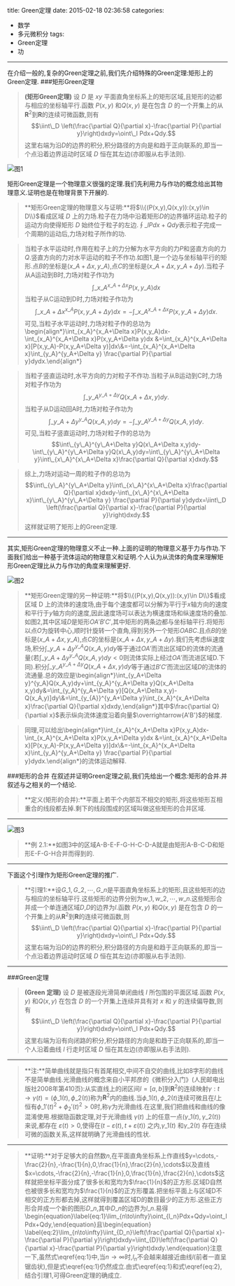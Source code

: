 title: Green定理
date: 2015-02-18 02:36:58
categories:
- 数学
- 多元微积分
tags:
- Green定理
- 功

----
在介绍一般的,复杂的Green定理之前,我们先介绍特殊的Green定理:矩形上的Green定理.
###矩形Green定理
> **(矩形Green定理)** 设 $D$ 是 $xy$ 平面直角坐标系上的矩形区域,且矩形的边都与相应的坐标轴平行.函数 $P(x,y)$ 和$Q(x,y)$ 是在包含 $D$ 的一个开集上的从$\mathbf{R}^2$到$\mathbf{R}$的连续可微函数,则有$$\iint\_D \left(\frac{\partial Q}{\partial x}-\frac{\partial P}{\partial y}\right)dxdy=\oint\_l Pdx+Qdy.$$这里右端为沿$D$的边界的积分,积分路径的方向是和趋于正向联系的,即当一个点沿着边界运动时区域 $D$ 恒在其左边(亦即服从右手法则).
 
![图1](/img/Green定理-1.png)

矩形Green定理是一个物理意义很强的定理.我们先利用力与作功的概念给出其物理意义.证明也是在物理背景下开展的.

> **矩形Green定理的物理意义与证明:**将$\\{(P(x,y),Q(x,y)):(x,y)\in D\\}$看成区域 $D$ 上的力场.粒子在力场中沿着矩形$D$的边界循环运动.粒子的运动方向使得矩形 $D$ 始终位于粒子的左边.$\oint\_l Pdx+Qdy$表示粒子完成一个周期的运动后,力场对粒子所作的功.

> 当粒子水平运动时,作用在粒子上的力分解为水平方向的力$P$和竖直方向的力$Q$.竖直方向的力对水平运动的粒子不作功.如图1,是一个边与坐标轴平行的矩形.点$B$的坐标是$(x\_A+\Delta x,y\_A)$,点$C$的坐标是$(x\_A+\Delta x,y\_A+\Delta y)$.当粒子从A运动到B时,力场对粒子作功为$$\int\_{x\_A}^{x\_A+\Delta x}P(x,y\_A)dx$$当粒子从C运动到D时,力场对粒子作功为$$\int\_{x\_A+\Delta x}^{x\_A}P(x,y\_A+\Delta y)dx=-\int\_{x\_A}^{x\_A+\Delta x}P(x,y\_A+\Delta y)dx.$$可见,当粒子水平运动时,力场对粒子作的总功为\begin{align\*}\int\_{x\_A}^{x\_A+\Delta x}P(x,y\_A)dx- \int\_{x\_A}^{x\_A+\Delta x}P(x,y\_A+\Delta y)dx &=\int\_{x\_A}^{x\_A+\Delta x}[P(x,y\_A)-P(x,y\_A+\Delta y)]dx\\\&=-\int\_{x\_A}^{x\_A+\Delta x}\int\_{y\_A}^{y\_A+\Delta y} \frac{\partial P}{\partial y}dydx.\end{align\*}

> 当粒子竖直运动时,水平方向的力对粒子不作功.当粒子从B运动到C时,力场对粒子作功为$$\int\_{y\_A}^{y\_A+\Delta y}Q(x\_A+\Delta x,y)dy.$$当粒子从D运动回A时,力场对粒子作功为$$\int\_{y\_A+\Delta y}^{y\_A}Q(x\_A,y)dy=-\int\_{y\_A}^{y\_A+\Delta y}Q(x\_A,y)dy.$$可见,当粒子竖直运动时,力场对粒子作的总功为$$\int\_{y\_A}^{y\_A+\Delta y}Q(x\_A+\Delta x,y)dy-\int\_{y\_A}^{y\_A+\Delta y}Q(x\_A,y)dy=\int\_{y\_A}^{y\_A+\Delta y}\int\_{x\_A}^{x\_A+\Delta x}\frac{\partial Q}{\partial x}dxdy.$$

> 综上,力场对运动一周的粒子作的总功为$$\int\_{y\_A}^{y\_A+\Delta y}\int\_{x\_A}^{x\_A+\Delta x}\frac{\partial Q}{\partial x}dxdy-\int\_{x\_A}^{x\_A+\Delta x}\int\_{y\_A}^{y\_A+\Delta y} \frac{\partial P}{\partial y}dydx=\iint\_D \left(\frac{\partial Q}{\partial x}-\frac{\partial P}{\partial y}\right)dxdy.$$这样就证明了矩形上的Green定理.

--------

其实,矩形Green定理的物理意义不止一种.上面的证明的物理意义基于力与作功.下面我们给出一种基于流体运动的物理意义和证明.个人认为从流体的角度来理解矩形Green定理比从力与作功的角度来理解更好.

![图2](/img/Green定理-2.png)


> **矩形Green定理的另一种证明:**将$\\{(P(x,y),Q(x,y)):(x,y)\in D\\}$看成区域 D 上的流体的速度场,由于每个速度都可以分解为平行于$x$轴方向的速度和平行于$y$轴方向的速度,因此速度场可以表达为横速度场和纵速度场的叠加.如图2,其中区域$D$是矩形$OA'B'C'$,其中矩形的两条边都与坐标轴平行.将矩形以点$O$为旋转中心,顺时针旋转一个直角,得到另外一个矩形$OABC$.且点$B$的坐标是$(x\_A+\Delta x,y\_A)$,点$C$的坐标是$(x\_A+\Delta x,y\_A+\Delta y)$.我们先考虑纵速度场,积分$\int\_{y\_A+\Delta y}^{y\_A}Q(x\_A,y)dy$等于通过$OA'$而流出区域D的流体的流通量(若$\int\_{y\_A+\Delta y}^{y\_A}Q(x\_A,y)dy<0$则流体实际上经过$OA'$而流进区域D.下同).积分$\int\_{y\_A}^{y\_A+\Delta y}Q(x\_A+\Delta x,y)dy$等于通过$B'C'$而流出区域$D$的流体的流通量.总的效应是\begin{align\*}\int\_{y\_A+\Delta y}^{y\_A}Q(x\_A,y)dy+\int\_{y\_A}^{y\_A+\Delta y}Q(x\_A+\Delta x,y)dy&=\int\_{y\_A}^{y\_A+\Delta y}[Q(x\_A+\Delta x,y)-Q(x\_A,y)]dy\\\&=\int\_{y\_{A}}^{y\_A+\Delta y}\int\_{x\_A}^{x\_A+\Delta x}\frac{\partial Q}{\partial x}dxdy,\end{align\*}其中$\frac{\partial Q}{\partial x}$表示纵向流体速度沿着向量$\overrightarrow{A'B'}$的梯度.

> 同理,可以给出\begin{align\*}\int\_{x\_A}^{x\_A+\Delta x}P(x,y\_A)dx- \int\_{x\_A}^{x\_A+\Delta x}P(x,y\_A+\Delta y)dx &=\int\_{x\_A}^{x\_A+\Delta x}[P(x,y\_A)-P(x,y\_A+\Delta y)]dx\\\&=-\int\_{x\_A}^{x\_A+\Delta x}\int\_{y\_A}^{y\_A+\Delta y} \frac{\partial P}{\partial y}dydx.\end{align\*}的流体运动解释.

###矩形的合并
在叙述并证明Green定理之前,我们先给出一个概念:矩形的合并.并叙述与之相关的一个结论.

> **定义(矩形的合并):**平面上若干个内部互不相交的矩形,将这些矩形互相重合的线段都去掉.剩下的线段围成的区域叫做这些矩形的合并区域.

-----
![图3](/img/Green定理-3.png)

> **例 2.1:**如图3中的区域A-B-E-F-G-H-C-D-A就是由矩形A-B-C-D和矩形E-F-G-H合并而得到的.

--------
下面这个引理作为矩形Green定理的推广.

> **引理1:**设$G\_1,G\_2,\cdots,G\_n$是平面直角坐标系上的矩形,且这些矩形的边与相应的坐标轴平行.这些矩形的边界分别为$w\_1,w\_2,\cdots,w\_n$.这些矩形合并成一个单连通区域$D$,$D$的边界为$l$.函数 $P(x,y)$ 和$Q(x,y)$ 是在包含 $D$ 的一个开集上的从$\mathbf{R}^2$到$\mathbf{R}$的连续可微函数,则$$\iint\_D \left(\frac{\partial Q}{\partial x}-\frac{\partial P}{\partial y}\right)dxdy=\oint\_l Pdx+Qdy.$$这里右端为沿$D$的边界的积分,积分路径的方向是和趋于正向联系的,即当一个点沿着边界运动时区域 $D$ 恒在其左边(亦即服从右手法则).

----------
###Green定理

> **(Green 定理)** 设 $D$ 是被逐段光滑简单闭曲线 $l$ 所包围的平面区域.函数 $P(x,y)$ 和$Q(x,y)$ 在包含 $D$ 的一个开集上连续并具有对 $x$ 和 $y$ 的连续偏导数,则有$$\iint\_D \left(\frac{\partial Q}{\partial x}-\frac{\partial P}{\partial y}\right)dxdy=\oint\_l Pdx+Qdy.$$这里右端为沿有向闭路的积分,积分路径的方向是和趋于正向联系的,即当一个人沿着曲线 $l$ 行走时区域 $D$ 恒在其左边(亦即服从右手法则).

------------

> **注:**简单曲线就是指只有首尾相交,中间不自交的曲线,比如8字形的曲线不是简单曲线.光滑曲线的概念来自小平邦彦的《微积分入门》(人民邮电出版社2008年第410页):从实直线上的闭区间$I=[a,b]$到$\mathbf{R}^2$的连续映射$\gamma:t\to \gamma(t)=(\phi\_1(t),\phi\_2(t))$称为$\mathbf{R}^2$内的曲线.当$\phi\_1(t),\phi\_2(t)$连续可微且在$I$上恒有$\phi\_1'(t)^2+\phi_2'(t)^2>0$时,称$\gamma$为光滑曲线.在这里,我们把曲线和曲线的像混淆使用.根据隐函数定理,对于光滑曲线 $\gamma(t)$ 上的任意一点$(\gamma\_1(t),\gamma\_2(t))$ 来说,都存在 $\varepsilon(t)>0$,使得在$(t-\varepsilon(t),t+\varepsilon(t))$ 之内,$\gamma\_1(t)$ 和$\gamma\_2(t)$ 存在连续可微的函数关系,这样就明确了光滑曲线的性状.

--------
> **证明:**对于足够大的自然数$n$,在平面直角坐标系上作直线$y=\cdots,-\frac{2}{n},-\frac{1}{n},0,\frac{1}{n},\frac{2}{n},\cdots$以及直线$x=\cdots,-\frac{2}{n},-\frac{1}{n},0,\frac{1}{n},\frac{2}{n},\cdots$这样就把坐标平面分成了很多长和宽均为$\frac{1}{n}$的正方形.区域D自然也被很多长和宽均为$\frac{1}{n}$的正方形覆盖.把坐标平面上与区域D不相交的正方形都去掉,这样就得到覆盖区域D的数目最少的正方形.这些正方形合并成一个新的图形$D\_n$,其中$D\_n$的边界为$l\_n$.易得\begin{equation}\label{eq:1}\lim\_{n\to\infty}\oint\_{l\_n}Pdx+Qdy=\oint\_l Pdx+Qdy,\end{equation}且\begin{equation}  \label{eq:2}\lim\_{n\to\infty}\iint\_{D\_n}\left(\frac{\partial Q}{\partial x}-\frac{\partial P}{\partial y}\right)dxdy=\iint\_{D}\left(\frac{\partial Q}{\partial x}-\frac{\partial P}{\partial y}\right)dxdy.\end{equation}注意一下,虽然式\eqref{eq:1}中,当$n\to\infty$时,$l_n$不会越来越接近曲线$l$(前者一直呈锯齿状),但是式\eqref{eq:1}仍然成立.由式\eqref{eq:1}和式\eqref{eq:2},结合引理1,可得Green定理的确成立.
